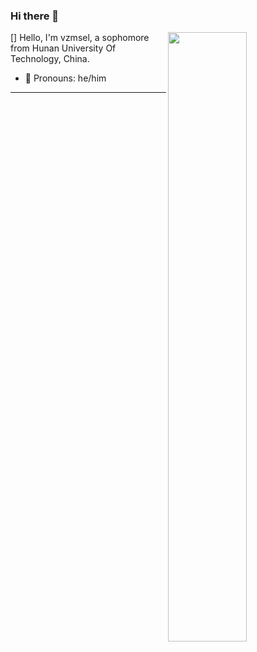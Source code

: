 ### Hi there 👋

<!--
**Vzmsel/Vzmsel** is a ✨ _special_ ✨ repository because its `README.md` (this file) appears on your GitHub profile.

Here are some ideas to get you started:

- 🔭 I’m currently working on ...
- 🌱 I’m currently learning ...
- 👯 I’m looking to collaborate on ...
- 🤔 I’m looking for help with ...
- 💬 Ask me about ...
- 📫 How to reach me: ...
- 😄 Pronouns: ...
- ⚡ Fun fact: ...
-->
[<img align="right" width="50%" src="https://github-readme-stats.vercel.app/api?username=Vzmsel&show_icons=true">]
Hello, I'm vzmsel, a sophomore from Hunan University Of Technology, China.
-   :man: Pronouns: he/him
---
